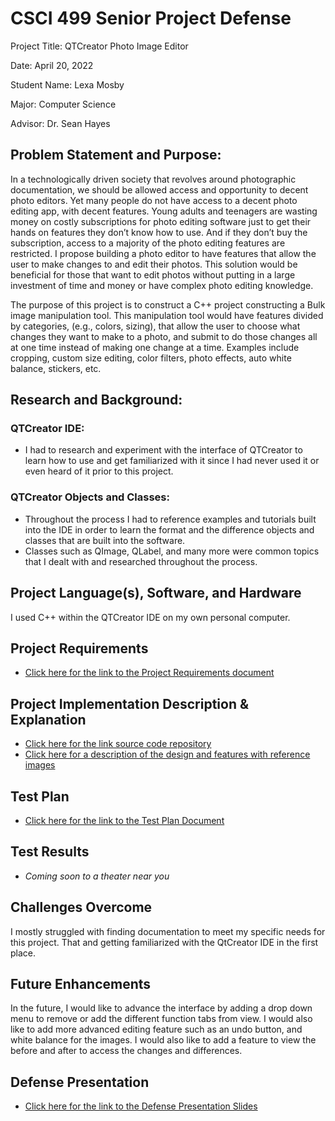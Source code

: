 CSCI 499 Senior Project Defense
===============================================
Project Title: QTCreator Photo Image Editor

Date: April 20, 2022

Student Name: Lexa Mosby

Major: Computer Science

Advisor: Dr. Sean Hayes


## Problem Statement and Purpose:
In a technologically driven society that revolves around photographic documentation, we should be allowed access and opportunity to decent photo editors. Yet many people do not have access to a decent photo editing app, with decent features. Young adults and teenagers are wasting money on costly subscriptions for photo editing software just to get their hands on features they don’t know how to use. And if they don’t buy the subscription, access to a majority of the photo editing features are restricted. I propose building a photo editor to have features that allow the user to make changes to and edit their photos. This solution would be beneficial for those that want to edit photos without putting in a large investment of time and money or have complex photo editing knowledge.

The purpose of this project is to construct a C++ project constructing a Bulk image manipulation tool. This manipulation tool would have features divided by categories, (e.g., colors, sizing), that allow the user to choose what changes they want to make to a photo, and submit to do those changes all at one time instead of making one change at a time. Examples include cropping, custom size editing, color filters, photo effects, auto white balance, stickers, etc.

## Research and Background:

### QTCreator IDE:
- I had to research and experiment with the interface of QTCreator to learn how to use and get familiarized with it since I had never used it or even heard of it prior to this project.

### QTCreator Objects and Classes: 
- Throughout the process I had to reference examples and tutorials built into the IDE in order to learn the format and the difference objects and classes that are built into the software. 
- Classes such as QImage, QLabel, and many more were common topics that I dealt with and researched throughout the process.

## Project Language(s), Software, and Hardware
I used C++ within the QTCreator IDE on my own personal computer.

## Project Requirements
- [Click here for the link to the Project Requirements document ](/docs/SeniorRequirementsDoc.md)


## Project Implementation Description & Explanation  
- [Click here for the link source code repository ](/src)
- [Click here for a description of the design and features with reference images](/docs/Project_Implementation_Description_&_Explanation.md)


## Test Plan
- [Click here for the link to the Test Plan Document ](/Test/TestPlan.md)

## Test Results
- *Coming soon to a theater near you*

## Challenges Overcome
I mostly struggled with finding documentation to meet my specific needs for this project. That and getting familiarized with the QtCreator IDE in the first place.

## Future Enhancements
In the future, I would like to advance the interface by adding a drop down menu to remove or add the different function tabs from view. I would also like to add more advanced editing feature such as an undo button, and white balance for the images. I would also like to add a feature to view the before and after to access the changes and differences.

## Defense Presentation 
- [Click here for the link to the Defense Presentation Slides](/docs/SeniorRequirementsDoc.md)






